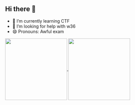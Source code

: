 ## Hi there 👋

- 🌱 I’m currently learning CTF
- 🤔 I’m looking for help with w36
- 😄 Pronouns: Awful exam

<a href="lzz0403 GitHub Streak">
  <img height=200 align="center" src="https://streak-stats.demolab.com/?user=lzz0403" />
</a>
<a href="lzz0403 GitHub Streak">
  <img height=200 align="center" src="https://github-readme-activity-graph.vercel.app/graph?username=lzz0403" />
</a>
